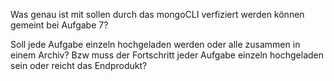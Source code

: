 Was genau ist mit sollen durch das mongoCLI verfiziert werden können gemeint bei Aufgabe 7?

Soll jede Aufgabe einzeln hochgeladen werden oder alle zusammen in einem Archiv?
Bzw muss der Fortschritt jeder Aufgabe einzeln hochgeladen sein oder reicht das Endprodukt?

